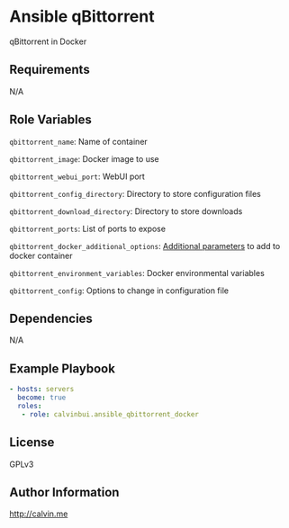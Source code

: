# Ansible qBittorrent

qBittorrent in Docker

##  Requirements

N/A

## Role Variables

`qbittorrent_name`: Name of container

`qbittorrent_image`: Docker image to  use

`qbittorrent_webui_port`: WebUI port

`qbittorrent_config_directory`: Directory to store configuration files

`qbittorrent_download_directory`: Directory to store downloads

`qbittorrent_ports`: List of ports to expose

`qbittorrent_docker_additional_options`: [Additional parameters](https://docs.ansible.com/ansible/latest/modules/docker_container_module.html) to add to docker container

`qbittorrent_environment_variables`: Docker environmental variables

`qbittorrent_config`: Options to change in configuration file

## Dependencies

N/A

## Example Playbook

```yaml
- hosts: servers
  become: true
  roles:
   - role: calvinbui.ansible_qbittorrent_docker
```

## License

GPLv3

## Author Information

http://calvin.me
